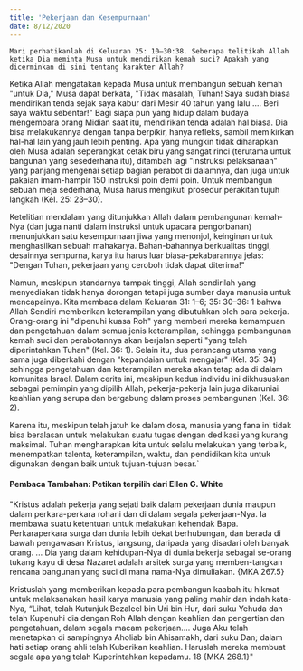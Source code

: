 ```yaml
---
title: 'Pekerjaan dan Kesempurnaan'
date: 8/12/2020
---
```


`Mari perhatikanlah di Keluaran 25: 10–30:38. Seberapa telitikah Allah ketika Dia meminta Musa untuk mendirikan kemah suci? Apakah yang dicerminkan di sini tentang karakter Allah?`

Ketika Allah mengatakan kepada Musa untuk membangun sebuah kemah "untuk Dia," Musa dapat berkata, "Tidak masalah, Tuhan! Saya sudah biasa mendirikan tenda sejak saya kabur dari Mesir 40 tahun yang lalu .... Beri saya waktu sebentar!" Bagi siapa pun yang hidup dalam budaya mengembara orang Midian saat itu, mendirikan tenda adalah hal biasa. Dia bisa melakukannya dengan tanpa berpikir, hanya refleks, sambil memikirkan hal-hal lain yang jauh lebih penting. Apa yang mungkin tidak diharapkan oleh Musa adalah seperangkat cetak biru yang sangat rinci (terutama untuk bangunan yang sesederhana itu), ditambah lagi "instruksi pelaksanaan" yang panjang mengenai setiap bagian perabot di dalamnya, dan juga untuk pakaian imam-hampir 150 instruksi poin demi poin. Untuk membangun sebuah meja sederhana, Musa harus mengikuti prosedur perakitan tujuh langkah (Kel. 25: 23–30).

Ketelitian mendalam yang ditunjukkan Allah dalam pembangunan kemah-Nya (dan juga nanti dalam instruksi untuk upacara pengorbanan) menunjukkan satu kesempurnaan jiwa yang menonjol, keinginan untuk menghasilkan sebuah mahakarya. Bahan-bahannya berkualitas tinggi, desainnya sempurna, karya itu harus luar biasa-pekabarannya jelas: "Dengan Tuhan, pekerjaan yang ceroboh tidak dapat diterima!"

Namun, meskipun standarnya tampak tinggi, Allah sendirilah yang menyediakan tidak hanya dorongan tetapi juga sumber daya manusia untuk mencapainya. Kita membaca dalam Keluaran 31: 1–6; 35: 30–36: 1 bahwa Allah Sendiri memberikan keterampilan yang dibutuhkan oleh para pekerja. Orang-orang ini "dipenuhi kuasa Roh" yang memberi mereka kemampuan dan pengetahuan dalam semua jenis keterampilan, sehingga pembangunan kemah suci dan perabotannya akan berjalan seperti "yang telah diperintahkan Tuhan" (Kel. 36: 1). Selain itu, dua perancang utama yang sama juga diberkahi dengan "kepandaian untuk mengajar" (Kel. 35: 34) sehingga pengetahuan dan keterampilan mereka akan tetap ada di dalam komunitas Israel. Dalam cerita ini, meskipun kedua individu ini dikhususkan sebagai pemimpin yang dipilih Allah, pekerja-pekerja lain juga dikaruniai keahlian yang serupa dan bergabung dalam proses pembangunan (Kel. 36: 2).

Karena itu, meskipun telah jatuh ke dalam dosa, manusia yang fana ini tidak bisa beralasan untuk melakukan suatu tugas dengan dedikasi yang kurang maksimal. Tuhan mengharapkan kita untuk selalu melakukan yang terbaik, menempatkan talenta, keterampilan, waktu, dan pendidikan kita untuk digunakan dengan baik untuk tujuan-tujuan besar.`

#### Pembaca Tambahan: Petikan terpilih dari Ellen G. White

"Kristus adalah pekerja yang sejati baik dalam pekerjaan dunia maupun dalam perkara-perkara rohani dan di dalam segala pekerjaan-Nya. Ia membawa suatu ketentuan untuk melakukan kehendak Bapa. Perkaraperkara surga dan dunia lebih dekat berhubungan, dan berada di bawah pengawasan Kristus, langsung, daripada yang disadari oleh banyak orang. ... Dia yang dalam kehidupan-Nya di dunia bekerja sebagai se-orang tukang kayu di desa Nazaret adalah arsitek surga yang memben-tangkan rencana bangunan yang suci di mana nama-Nya dimuliakan. {MKA 267.5}

Kristuslah yang memberikan kepada para pembangun kaabah itu hikmat untuk melaksanakan hasil karya manusia yang paling mahir dan indah kata-Nya, “Lihat, telah Kutunjuk Bezaleel bin Uri bin Hur, dari suku Yehuda dan telah Kupenuhi dia dengan Roh Allah dengan keahlian dan pengertian dan pengetahuan, dalam segala macam pekerjaan.... Juga Aku telah menetapkan di sampingnya Aholiab bin Ahisamakh, dari suku Dan; dalam hati setiap orang ahli telah Kuberikan keahlian. Haruslah mereka membuat segala apa yang telah Kuperintahkan kepadamu. 18 {MKA 268.1}"